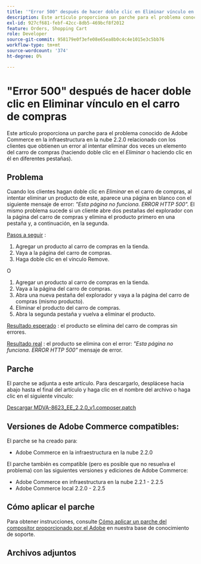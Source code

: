 ```yaml
---
title: '"Error 500" después de hacer doble clic en Eliminar vínculo en el carro de compras'
description: Este artículo proporciona un parche para el problema conocido de Adobe Commerce en la infraestructura en la nube 2.2.0 relacionado con los clientes que obtienen un error al intentar eliminar dos veces un elemento del carro de compras (haciendo doble clic en el vínculo *Eliminar* o haciendo clic en él en diferentes pestañas).
exl-id: 927cf681-febf-42cc-8db5-469bcf8f2012
feature: Orders, Shopping Cart
role: Developer
source-git-commit: 958179e0f3efe08e65ea8b0c4c4e1015e3c5bb76
workflow-type: tm+mt
source-wordcount: '374'
ht-degree: 0%

---
```


# &quot;Error 500&quot; después de hacer doble clic en Eliminar vínculo en el carro de compras

Este artículo proporciona un parche para el problema conocido de Adobe Commerce en la infraestructura en la nube 2.2.0 relacionado con los clientes que obtienen un error al intentar eliminar dos veces un elemento del carro de compras (haciendo doble clic en el *Eliminar* o haciendo clic en él en diferentes pestañas).

## Problema

Cuando los clientes hagan doble clic en *Eliminar* en el carro de compras, al intentar eliminar un producto de este, aparece una página en blanco con el siguiente mensaje de error: *&quot;Esta página no funciona. ERROR HTTP 500&quot;.* El mismo problema sucede si un cliente abre dos pestañas del explorador con la página del carro de compras y elimina el producto primero en una pestaña y, a continuación, en la segunda.

<u>Pasos a seguir</u> :

1. Agregar un producto al carro de compras en la tienda.
1. Vaya a la página del carro de compras.
1. Haga doble clic en el vínculo Remove.

O

1. Agregar un producto al carro de compras en la tienda.
1. Vaya a la página del carro de compras.
1. Abra una nueva pestaña del explorador y vaya a la página del carro de compras (mismo producto).
1. Eliminar el producto del carro de compras.
1. Abra la segunda pestaña y vuelva a eliminar el producto.

<u>Resultado esperado</u> : el producto se elimina del carro de compras sin errores.

<u>Resultado real</u> : el producto se elimina con el error: *&quot;Esta página no funciona. ERROR HTTP 500&quot;* mensaje de error.

## Parche

El parche se adjunta a este artículo. Para descargarlo, desplácese hacia abajo hasta el final del artículo y haga clic en el nombre del archivo o haga clic en el siguiente vínculo:

[Descargar MDVA-8623\_EE\_2.2.0\_v1.composer.patch](assets/MDVA-8623_EE_2.2.0_v1.composer.patch.zip)

## Versiones de Adobe Commerce compatibles:

El parche se ha creado para:

* Adobe Commerce en la infraestructura en la nube 2.2.0

El parche también es compatible (pero es posible que no resuelva el problema) con las siguientes versiones y ediciones de Adobe Commerce:

* Adobe Commerce en infraestructura en la nube 2.2.1 - 2.2.5
* Adobe Commerce local 2.2.0 - 2.2.5

## Cómo aplicar el parche

Para obtener instrucciones, consulte [Cómo aplicar un parche del compositor proporcionado por el Adobe](/help/how-to/general/how-to-apply-a-composer-patch-provided-by-magento.md) en nuestra base de conocimiento de soporte.

## Archivos adjuntos

